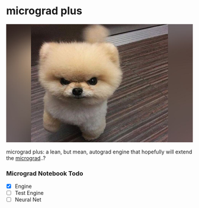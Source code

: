 # micrograd plus
![](/puppy/puppy.jpg)

micrograd plus: a lean, but mean, autograd engine that hopefully will extend the [micrograd](https://github.com/karpathy/micrograd)..?

### Micrograd Notebook Todo
* [x] Engine
* [ ] Test Engine
* [ ] Neural Net